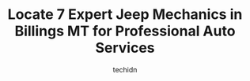 ---
layout: ampstory
image: https://images.unsplash.com/photo-1617814065893-00757125efab?ixlib=rb-4.0.3&ixid=MnwxMjA3fDB8MHxwaG90by1wYWdlfHx8fGVufDB8fHx8&auto=format&fit=crop&w=640&h=853&q=80
author: techidn
featured: false
description: For top-quality automotive repairs and maintenance, visit the 7 best Jeep Mechanic in Billings MT, USA. Their reputation for excellence and their dedication to customer satisfaction make the
title: Locate 7 Expert Jeep Mechanics in Billings MT for Professional Auto Services
cover:
   title: Locate 7 Expert Jeep Mechanics in Billings MT for Professional Auto Services
   subtitle: Rickpate
   background: https://images.unsplash.com/photo-1617814065893-00757125efab?ixlib=rb-4.0.3&ixid=MnwxMjA3fDB8MHxwaG90by1wYWdlfHx8fGVufDB8fHx8&auto=format&fit=crop&w=640&h=853&q=80

pages: 
 - layout: thirds
   top: <h1>#1 Christian Brothers Automotive Billings</h1>
   bottom: "<p>Wow! The service was great! Most places Ive gone to Ive either felt like I was being forced into getting something or doing something to my vehicle. They sent me a digi</p>"
   background: https://www.knot35.com/toplist/wp-content/uploads/2023/06/best-jeep-mechanic-1-in-billings-mt-1685841189.jpeg
   backgroundblur: true
 - layout: thirds
   top: <h1>#2 Auto Works 360</h1>
   bottom: "<p>423 24th St W, Billings, MT 59102, United States</p>"
   background: https://www.knot35.com/toplist/wp-content/uploads/2023/06/best-jeep-mechanic-2-in-billings-mt-1685841189.jpeg
   cta:
      link: https://www.knot35.com/toplist/locate-7-expert-jeep-mechanics-in-billings-mt-for-professional-auto-services/
      text: Locate 7 Expert Jeep Mechanics in Billings MT for Professional Auto Services
 - layout: thirds
   top: <h1>#3 Willards Garage</h1>
   bottom: "<p>1305 Broadwater Ave, Billings, MT 59102, United States</p>"
   background: https://www.knot35.com/toplist/wp-content/uploads/2023/06/best-jeep-mechanic-3-in-billings-mt-1685841190.jpeg
   cta:
      link: https://www.knot35.com/toplist/locate-7-expert-jeep-mechanics-in-billings-mt-for-professional-auto-services/
      text: Locate 7 Expert Jeep Mechanics in Billings MT for Professional Auto Services
 - layout: thirds
   top: <h1>#4 ABC Advanced Automotive Service</h1>
   bottom: "<p>1175 S 25th St W STE 2, Billings, MT 59102, United States</p>"
   background: https://images.unsplash.com/photo-1524169358666-79f22534bc6e?ixlib=rb-4.0.3&ixid=MnwxMjA3fDB8MHxwaG90by1wYWdlfHx8fGVufDB8fHx8&auto=format&fit=crop&w=640&h=853&q=80
   cta:
      link: https://www.knot35.com/toplist/locate-7-expert-jeep-mechanics-in-billings-mt-for-professional-auto-services/
      text: Locate 7 Expert Jeep Mechanics in Billings MT for Professional Auto Services
 - layout: thirds
   top: <h1>#5 Russiff Auto Services Inc</h1>
   bottom: "<p>3409 Montana Ave, Billings, MT 59101, United States</p>"
   background: https://images.unsplash.com/photo-1567360425618-1594206637d2?ixlib=rb-4.0.3&ixid=MnwxMjA3fDB8MHxwaG90by1wYWdlfHx8fGVufDB8fHx8&auto=format&fit=crop&w=640&h=853&q=80
   cta:
      link: https://www.knot35.com/toplist/locate-7-expert-jeep-mechanics-in-billings-mt-for-professional-auto-services/
      text: Locate 7 Expert Jeep Mechanics in Billings MT for Professional Auto Services
 - layout: thirds
   top: <h1>#6 Jims Auto Repair</h1>
   bottom: "<p>2315 6th Ave N, Billings, MT 59101, United States</p>"
   background: https://images.unsplash.com/photo-1608501821300-4f99e58bba77?ixlib=rb-4.0.3&ixid=MnwxMjA3fDB8MHxwaG90by1wYWdlfHx8fGVufDB8fHx8&auto=format&fit=crop&w=640&h=853&q=80
   cta:
      link: https://www.knot35.com/toplist/locate-7-expert-jeep-mechanics-in-billings-mt-for-professional-auto-services/
      text: Locate 7 Expert Jeep Mechanics in Billings MT for Professional Auto Services
 - layout: thirds
   top: <h1>#7 Lithia Chrysler Jeep Dodge of Billings Service Center</h1>
   bottom: "<p>2229 King Ave W suite #100, Billings, MT 59102, United States</p>"
   background: https://images.unsplash.com/photo-1462556791646-c201b8241a94?ixlib=rb-4.0.3&ixid=MnwxMjA3fDB8MHxwaG90by1wYWdlfHx8fGVufDB8fHx8&auto=format&fit=crop&w=640&h=853&q=80
   cta:
      link: https://www.knot35.com/toplist/locate-7-expert-jeep-mechanics-in-billings-mt-for-professional-auto-services/
      text: Locate 7 Expert Jeep Mechanics in Billings MT for Professional Auto Services
 - layout: thirds
   middle: Continue reading...
   background: https://images.unsplash.com/photo-1595364397663-fca4f075d796?ixlib=rb-4.0.3&ixid=MnwxMjA3fDB8MHxwaG90by1wYWdlfHx8fGVufDB8fHx8&auto=format&fit=crop&w=640&h=853&q=80
   cta:
      link: https://www.knot35.com/toplist/locate-7-expert-jeep-mechanics-in-billings-mt-for-professional-auto-services/
      text: Locate 7 Expert Jeep Mechanics in Billings MT for Professional Auto Services
      
---